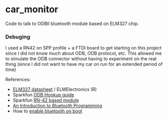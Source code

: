 # car_monitor
Code to talk to ODBII bluetooth module based on ELM327 chip.

### Debuging

I used a RN42 on SPP profile + a FTDI board to get starting on this project since I did not know much about ODB, 
ODB protocol, etc.  This allowed me to simulate the ODB connector without having to experiment on the real thing
(since I did not want to have my car on run for an extended period of time)

References:
- [ELM327 datasheet](http://elmelectronics.com/DSheets/ELM327DS.pdf) / ELMElectronics \(R\)
- Sparkfun [ODB Hookup guide](https://learn.sparkfun.com/tutorials/obd-ii-uart-hookup-guide)
- Sparkfun [RN-42 based module](https://www.sparkfun.com/products/12576)  
- [An Introduction to Bluetooth Programming](http://people.csail.mit.edu/albert/bluez-intro)
- How to [enable bluetooth on boot](http://rwx.io/blog/2015/02/18/seting-up-an-edison/)

